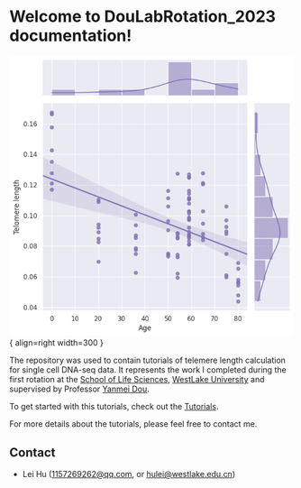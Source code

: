 # Welcome to DouLabRotation_2023 documentation!


<div class="result" markdown>

![Image title](img/telseq_plot.png){ align=right width=300 }

The repository was used to contain tutorials of telemere length calculation for single cell DNA-seq data. It represents the work I completed during the first rotation at the [School of Life Sciences](https://sls.westlake.edu.cn/), [WestLake University](https://www.westlake.edu.cn/) and supervised by Professor [Yanmei Dou](https://www.westlake.edu.cn/faculty/yanmei-dou.html).

To get started with this tutorials, check out the [Tutorials](Tutorials).

For more details about the tutorials, please feel free to contact me.

</div>



<div class="Contact" markdown>

## Contact

- Lei Hu ([1157269262@qq.com](mailto:1157269262@qq.com), or [hulei@westlake.edu.cn](mailto:hulei@westlake.edu.cn))

</div>
